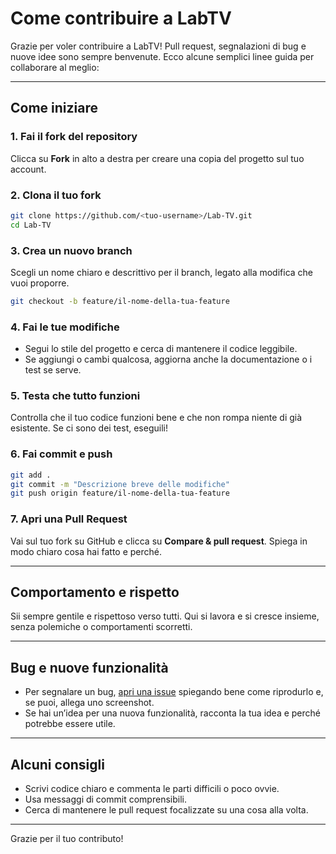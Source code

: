 # Come contribuire a LabTV

Grazie per voler contribuire a LabTV! Pull request, segnalazioni di bug e nuove idee sono sempre benvenute. Ecco alcune semplici linee guida per collaborare al meglio:

---

## Come iniziare

### 1. Fai il fork del repository

Clicca su **Fork** in alto a destra per creare una copia del progetto sul tuo account.

### 2. Clona il tuo fork

```bash
git clone https://github.com/<tuo-username>/Lab-TV.git
cd Lab-TV
```

### 3. Crea un nuovo branch

Scegli un nome chiaro e descrittivo per il branch, legato alla modifica che vuoi proporre.

```bash
git checkout -b feature/il-nome-della-tua-feature
```

### 4. Fai le tue modifiche

- Segui lo stile del progetto e cerca di mantenere il codice leggibile.
- Se aggiungi o cambi qualcosa, aggiorna anche la documentazione o i test se serve.

### 5. Testa che tutto funzioni

Controlla che il tuo codice funzioni bene e che non rompa niente di già esistente. Se ci sono dei test, eseguili!

### 6. Fai commit e push

```bash
git add .
git commit -m "Descrizione breve delle modifiche"
git push origin feature/il-nome-della-tua-feature
```

### 7. Apri una Pull Request

Vai sul tuo fork su GitHub e clicca su **Compare & pull request**. Spiega in modo chiaro cosa hai fatto e perché.

---

## Comportamento e rispetto

Sii sempre gentile e rispettoso verso tutti. Qui si lavora e si cresce insieme, senza polemiche o comportamenti scorretti.

---

## Bug e nuove funzionalità

- Per segnalare un bug, [apri una issue](https://github.com/Glitch-dn/Lab-TV/issues) spiegando bene come riprodurlo e, se puoi, allega uno screenshot.
- Se hai un’idea per una nuova funzionalità, racconta la tua idea e perché potrebbe essere utile.

---

## Alcuni consigli

- Scrivi codice chiaro e commenta le parti difficili o poco ovvie.
- Usa messaggi di commit comprensibili.
- Cerca di mantenere le pull request focalizzate su una cosa alla volta.

---

Grazie per il tuo contributo!
